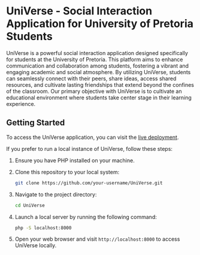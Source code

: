 # UniVerse - Social Interaction Application for University of Pretoria Students

UniVerse is a powerful social interaction application designed specifically for students at the University of Pretoria. This platform aims to enhance communication and collaboration among students, fostering a vibrant and engaging academic and social atmosphere. By utilizing UniVerse, students can seamlessly connect with their peers, share ideas, access shared resources, and cultivate lasting friendships that extend beyond the confines of the classroom. Our primary objective with UniVerse is to cultivate an educational environment where students take center stage in their learning experience.

## Getting Started

To access the UniVerse application, you can visit the [live deployment](http://universe.42web.io/).

If you prefer to run a local instance of UniVerse, follow these steps:

1. Ensure you have PHP installed on your machine.

2. Clone this repository to your local system:

   ```bash
   git clone https://github.com/your-username/UniVerse.git
   ```

3. Navigate to the project directory:

   ```bash
   cd UniVerse
   ```

4. Launch a local server by running the following command:

   ```bash
   php -S localhost:8000
   ```

5. Open your web browser and visit `http://localhost:8000` to access UniVerse locally.




